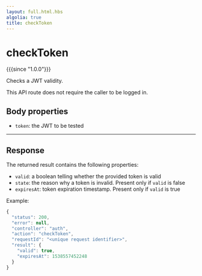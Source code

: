 ```yaml
---
layout: full.html.hbs
algolia: true
title: checkToken
---
```



# checkToken

{{{since "1.0.0"}}}

Checks a JWT validity.

This API route does not require the caller to be logged in.


## Body properties

* `token`: the JWT to be tested

---

## Response

The returned result contains the following properties:

* `valid`: a boolean telling whether the provided token is valid
* `state`: the reason why a token is invalid. Present only if `valid` is false
* `expiresAt`: token expiration timestamp. Present only if `valid` is true

Example:

```js
{
  "status": 200,
  "error": null,
  "controller": "auth",
  "action": "checkToken",
  "requestId": "<unique request identifier>",
  "result": {
    "valid": true,
    "expiresAt": 1538557452248
  }
}
```
